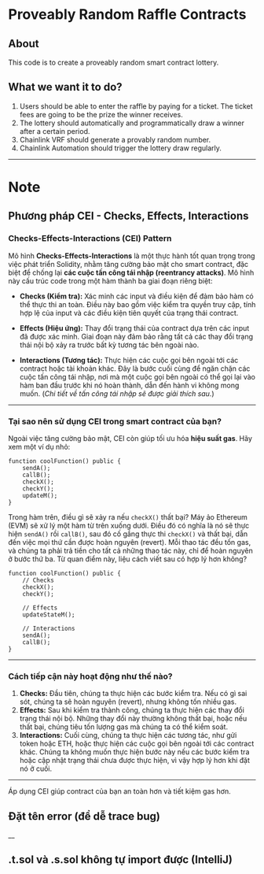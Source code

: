 # Proveably Random Raffle Contracts

## About

This code is to create a proveably random smart contract lottery.

## What we want it to do?

1. Users should be able to enter the raffle by paying for a ticket. The ticket fees are going to be the prize the winner
   receives.
2. The lottery should automatically and programmatically draw a winner after a certain period.
3. Chainlink VRF should generate a provably random number.
4. Chainlink Automation should trigger the lottery draw regularly.

---

# Note

## Phương pháp CEI - Checks, Effects, Interactions

### **Checks-Effects-Interactions (CEI) Pattern**

Mô hình **Checks-Effects-Interactions** là một thực hành tốt quan trọng trong việc phát triển Solidity, nhằm tăng cường
bảo mật cho smart contract, đặc biệt để chống lại **các cuộc tấn công tái nhập (reentrancy attacks)**.
Mô hình này cấu trúc code trong một hàm thành ba giai đoạn riêng biệt:

- **Checks (Kiểm tra):** Xác minh các input và điều kiện để đảm bảo hàm có thể thực thi an toàn. Điều này bao gồm việc
  kiểm tra quyền truy cập, tính hợp lệ của input và các điều kiện tiên quyết của trạng thái contract.

- **Effects (Hiệu ứng):** Thay đổi trạng thái của contract dựa trên các input đã được xác minh. Giai đoạn này đảm bảo
  rằng tất cả các thay đổi trạng thái nội bộ xảy ra trước bất kỳ tương tác bên ngoài nào.

- **Interactions (Tương tác):** Thực hiện các cuộc gọi bên ngoài tới các contract hoặc tài khoản khác. Đây là bước cuối
  cùng để ngăn chặn các cuộc tấn công tái nhập, nơi mà một cuộc gọi bên ngoài có thể gọi lại vào hàm ban đầu trước khi
  nó hoàn thành, dẫn đến hành vi không mong muốn. (*Chi tiết về tấn công tái nhập sẽ được giải thích sau.*)

---

### **Tại sao nên sử dụng CEI trong smart contract của bạn?**

Ngoài việc tăng cường bảo mật, CEI còn giúp tối ưu hóa **hiệu suất gas**. Hãy xem một ví dụ nhỏ:

```solidity
function coolFunction() public {
    sendA();
    callB();
    checkX();
    checkY();
    updateM();
}
```

Trong hàm trên, điều gì sẽ xảy ra nếu `checkX()` thất bại? Máy ảo Ethereum (EVM) sẽ xử lý một hàm từ trên xuống dưới.
Điều đó có nghĩa là nó sẽ thực hiện `sendA()` rồi `callB()`, sau đó cố gắng thực thi `checkX()` và thất bại, dẫn đến
việc mọi thứ cần được hoàn nguyên (revert). Mỗi thao tác đều tốn gas, và chúng ta phải trả tiền cho tất cả những thao
tác này, chỉ để hoàn nguyên ở bước thứ ba. Từ quan điểm này, liệu cách viết sau có hợp lý hơn không?

```solidity
function coolFunction() public {
    // Checks
    checkX();
    checkY();

    // Effects
    updateStateM();

    // Interactions
    sendA();
    callB();
}
```

---

### **Cách tiếp cận này hoạt động như thế nào?**

1. **Checks:** Đầu tiên, chúng ta thực hiện các bước kiểm tra. Nếu có gì sai sót, chúng ta sẽ hoàn nguyên (revert),
   nhưng không tốn nhiều gas.
2. **Effects:** Sau khi kiểm tra thành công, chúng ta thực hiện các thay đổi trạng thái nội bộ. Những thay đổi này
   thường không thất bại, hoặc nếu thất bại, chúng tiêu tốn lượng gas mà chúng ta có thể kiểm soát.
3. **Interactions:** Cuối cùng, chúng ta thực hiện các tương tác, như gửi token hoặc ETH, hoặc thực hiện các cuộc gọi
   bên ngoài tới các contract khác. Chúng ta không muốn thực hiện bước này nếu các bước kiểm tra hoặc cập nhật trạng
   thái chưa được thực hiện, vì vậy hợp lý hơn khi đặt nó ở cuối.

---

Áp dụng CEI giúp contract của bạn an toàn hơn và tiết kiệm gas hơn.

## Đặt tên error (để dễ trace bug)
<Contract name>__<error name>

## .t.sol và .s.sol không tự import được (IntelliJ)
